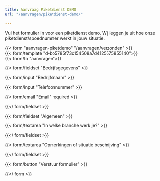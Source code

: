 ```yaml
---
title: Aanvraag Piketdienst DEMO
url: "/aanvragen/piketdienst-demo/"

---
```

Vul het formulier in voor een piketdienst demo. Wij leggen je uit hoe onze piketdienst/spoednummer werkt in jouw situatie.

{{< form "aanvragen-piketdemo" "/aanvragen/verzonden" >}}  
{{< form/template "d-bb5785f73c154508a7d4125575855140">}}  
{{< form/to "aanvragen">}}

{{< form/fieldset "Bedrijfsgegevens" >}}

{{< form/input "Bedrijfsnaam" >}}

{{< form/input "Telefoonnummer" >}}

{{< form/email "Email" required >}}

{{</ form/fieldset >}}

{{< form/fieldset "Algemeen" >}}

{{< form/textarea "In welke branche werk je?" >}}

{{</ form/fieldset >}}

{{< form/textarea "Opmerkingen of situatie beschrijving" >}}

{{</ form/fieldset >}}

{{< form/button "Verstuur formulier" >}}

{{</ form >}}
